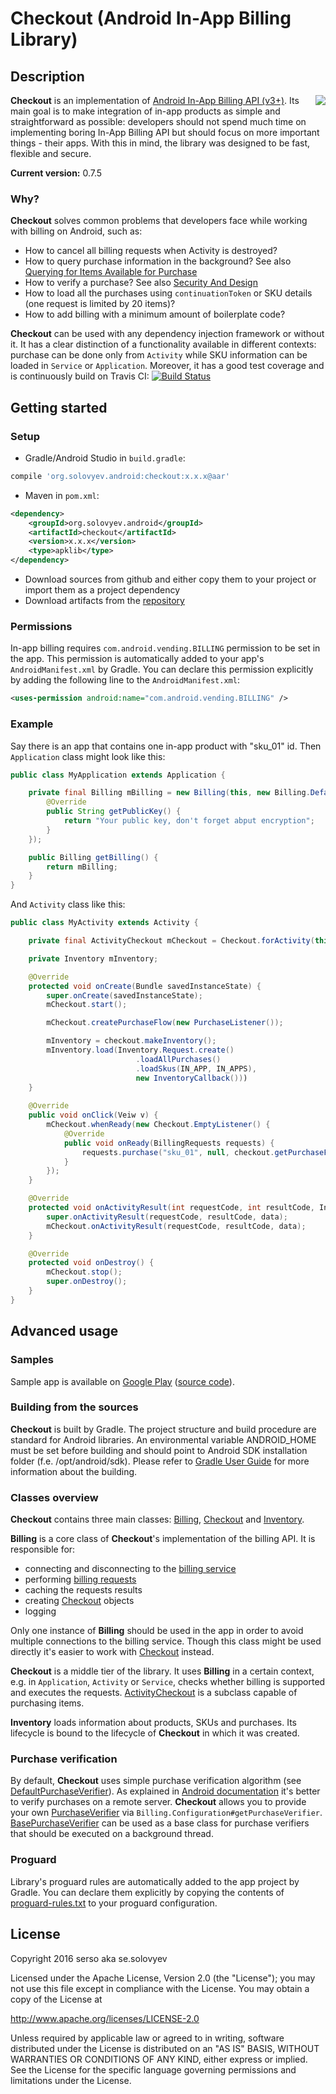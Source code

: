 # Checkout (Android In-App Billing Library)

## Description

<img src="https://github.com/serso/android-checkout/blob/master/app/misc/res/logo256x256.png" align="right" />

**Checkout** is an implementation of [Android In-App Billing API (v3+)](http://developer.android.com/google/play/billing/api.html).
Its main goal is to make integration of in-app products as simple and
straightforward as possible: developers should not spend much time on
implementing boring In-App Billing API but should focus on more important
things - their apps. With this in mind, the library was designed to be
fast, flexible and secure.

**Current version:** 0.7.5

### Why?

**Checkout** solves common problems that developers face while working 
with billing on Android, such as:
- How to cancel all billing requests when Activity is destroyed?
- How to query purchase information in the background?
  See also [Querying for Items Available for Purchase](http://developer.android.com/google/play/billing/billing_integrate.html#QueryDetails)
- How to verify a purchase?
  See also [Security And Design](http://developer.android.com/google/play/billing/billing_best_practices.html)
- How to load all the purchases using ```continuationToken``` or SKU
  details (one request is limited by 20 items)?
- How to add billing with a minimum amount of boilerplate code?

**Checkout** can be used with any dependency injection framework or
without it. It has a clear distinction of a functionality available in
different contexts: purchase can be done only from ```Activity``` while
SKU information can be loaded in ```Service``` or ```Application```. 
Moreover, it has a good test coverage and is continuously build on Travis
CI:  [![Build Status](https://travis-ci.org/serso/android-checkout.svg)](https://travis-ci.org/serso/android-checkout)

## Getting started

### Setup

- Gradle/Android Studio in ```build.gradle```:
```groovy
compile 'org.solovyev.android:checkout:x.x.x@aar'
```
- Maven in ```pom.xml```:
```xml
<dependency>
    <groupId>org.solovyev.android</groupId>
    <artifactId>checkout</artifactId>
    <version>x.x.x</version>
    <type>apklib</type>
</dependency>
```
- Download sources from github and either copy them to your project or import them as a project dependency
- Download artifacts from the [repository](https://oss.sonatype.org/content/repositories/releases/org/solovyev/android/checkout/)

### Permissions

In-app billing requires `com.android.vending.BILLING` permission to be
set in the app. This permission is automatically added to your app's
```AndroidManifest.xml``` by Gradle. You can declare this permission
explicitly by adding the following line to the ```AndroidManifest.xml```:  
```xml
<uses-permission android:name="com.android.vending.BILLING" />
```

### Example

Say there is an app that contains one in-app product with "sku_01" id.
Then ```Application``` class might look like this:
```java
public class MyApplication extends Application {

    private final Billing mBilling = new Billing(this, new Billing.DefaultConfiguration() {
        @Override
        public String getPublicKey() {
            return "Your public key, don't forget abput encryption";
        }
    });

    public Billing getBilling() {
        return mBilling;
    }
}
```
And ```Activity``` class like this:
```java
public class MyActivity extends Activity {

    private final ActivityCheckout mCheckout = Checkout.forActivity(this, MyApplication.get().getBilling());

    private Inventory mInventory;

    @Override
    protected void onCreate(Bundle savedInstanceState) {
        super.onCreate(savedInstanceState);
        mCheckout.start();

        mCheckout.createPurchaseFlow(new PurchaseListener());

        mInventory = checkout.makeInventory();
        mInventory.load(Inventory.Request.create()
                            .loadAllPurchases()
                            .loadSkus(IN_APP, IN_APPS),
                            new InventoryCallback()))
    }
    
    @Override
    public void onClick(Veiw v) {
        mCheckout.whenReady(new Checkout.EmptyListener() {
            @Override
            public void onReady(BillingRequests requests) {
                requests.purchase("sku_01", null, checkout.getPurchaseFlow());
            }
        });
    }

    @Override
    protected void onActivityResult(int requestCode, int resultCode, Intent data) {
        super.onActivityResult(requestCode, resultCode, data);
        mCheckout.onActivityResult(requestCode, resultCode, data);
    }

    @Override
    protected void onDestroy() {
        mCheckout.stop();
        super.onDestroy();
    }
}
``` 

## Advanced usage

### Samples

Sample app is available on [Google Play](https://play.google.com/store/apps/details?id=org.solovyev.android.checkout.app) ([source code](https://github.com/serso/android-checkout/tree/master/app)).

### Building from the sources

**Checkout** is built by Gradle. The project structure and build procedure
are standard for Android libraries. An environmental variable ANDROID_HOME
must be set before building and should point to Android SDK installation
folder (f.e. /opt/android/sdk).
Please refer to [Gradle User Guide](http://tools.android.com/tech-docs/new-build-system/user-guide) for more information about the building.

### Classes overview

**Checkout** contains three main classes: [Billing](https://github.com/serso/android-checkout/blob/master/lib/src/main/java/org/solovyev/android/checkout/Billing.java), [Checkout](https://github.com/serso/android-checkout/blob/master/lib/src/main/java/org/solovyev/android/checkout/Checkout.java) and [Inventory](https://github.com/serso/android-checkout/blob/master/lib/src/main/java/org/solovyev/android/checkout/Inventory.java).

**Billing** is a core class of **Checkout**'s implementation of the
billing API. It is responsible for:
- connecting and disconnecting to the [billing service](https://github.com/serso/android-checkout/blob/master/lib/src/main/aidl/com/android/vending/billing/IInAppBillingService.aidl)
- performing [billing requests](https://github.com/serso/android-checkout/blob/master/lib/src/main/java/org/solovyev/android/checkout/BillingRequests.java)
- caching the requests results
- creating [Checkout](https://github.com/serso/android-checkout/blob/master/lib/src/main/java/org/solovyev/android/checkout/Checkout.java) objects
- logging

Only one instance of **Billing** should be used in the app in order to
avoid multiple connections to the billing service. Though this class
might be used directly it's easier to work with [Checkout](https://github.com/serso/android-checkout/blob/master/lib/src/main/java/org/solovyev/android/checkout/Checkout.java)
instead.

**Checkout** is a middle tier of the library. It uses **Billing** in a
certain context, e.g. in ```Application```, ```Activity``` or ```Service```,
checks whether billing is supported and executes the requests. [ActivityCheckout](https://github.com/serso/android-checkout/blob/master/lib/src/main/java/org/solovyev/android/checkout/ActivityCheckout.java)
is a subclass capable of purchasing items.

**Inventory** loads information about products, SKUs and purchases. Its
lifecycle is bound to the lifecycle of **Checkout** in which it was created.

### Purchase verification

By default, **Checkout** uses simple purchase verification algorithm (see
[DefaultPurchaseVerifier](https://github.com/serso/android-checkout/blob/master/lib/src/main/java/org/solovyev/android/checkout/DefaultPurchaseVerifier.java)). As explained in [Android documentation](http://developer.android.com/google/play/billing/billing_best_practices.html#sign)
it's better to verify purchases on a remote server. **Checkout** allows
you to provide your own [PurchaseVerifier](https://github.com/serso/android-checkout/blob/master/lib/src/main/java/org/solovyev/android/checkout/PurchaseVerifier.java) via ```Billing.Configuration#getPurchaseVerifier```.
[BasePurchaseVerifier](https://github.com/serso/android-checkout/blob/master/lib/src/main/java/org/solovyev/android/checkout/BasePurchaseVerifier.java)  can be used as a base class for purchase verifiers that
should be executed on a background thread.

### Proguard

Library's proguard rules are automatically added to the app project by
Gradle. You can declare them explicitly by copying the contents of [proguard-rules.txt](https://github.com/serso/android-checkout/blob/master/lib/proguard-rules.txt)
to your proguard configuration.

## License

Copyright 2016 serso aka se.solovyev

Licensed under the Apache License, Version 2.0 (the "License");
you may not use this file except in compliance with the License.
You may obtain a copy of the License at

http://www.apache.org/licenses/LICENSE-2.0

Unless required by applicable law or agreed to in writing, software
distributed under the License is distributed on an "AS IS" BASIS,
WITHOUT WARRANTIES OR CONDITIONS OF ANY KIND, either express or implied.
See the License for the specific language governing permissions and
limitations under the License.
